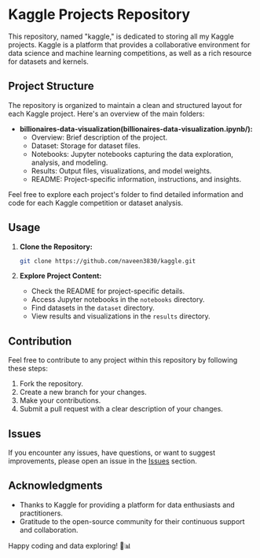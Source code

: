 # Kaggle Projects Repository

This repository, named "kaggle," is dedicated to storing all my Kaggle projects. Kaggle is a platform that provides a collaborative environment for data science and machine learning competitions, as well as a rich resource for datasets and kernels.

## Project Structure

The repository is organized to maintain a clean and structured layout for each Kaggle project. Here's an overview of the main folders:

- **billionaires-data-visualization(billionaires-data-visualization.ipynb/):**
  - Overview: Brief description of the project.
  - Dataset: Storage for dataset files.
  - Notebooks: Jupyter notebooks capturing the data exploration, analysis, and modeling.
  - Results: Output files, visualizations, and model weights.
  - README: Project-specific information, instructions, and insights.

Feel free to explore each project's folder to find detailed information and code for each Kaggle competition or dataset analysis.

## Usage

1. **Clone the Repository:**
   ```bash
   git clone https://github.com/naveen3830/kaggle.git
   ```

2. **Explore Project Content:**
   - Check the README for project-specific details.
   - Access Jupyter notebooks in the `notebooks` directory.
   - Find datasets in the `dataset` directory.
   - View results and visualizations in the `results` directory.

## Contribution

Feel free to contribute to any project within this repository by following these steps:

1. Fork the repository.
2. Create a new branch for your changes.
3. Make your contributions.
4. Submit a pull request with a clear description of your changes.

## Issues

If you encounter any issues, have questions, or want to suggest improvements, please open an issue in the [Issues](https://github.com/naveen3830/kaggle/issues) section.

## Acknowledgments

- Thanks to Kaggle for providing a platform for data enthusiasts and practitioners.
- Gratitude to the open-source community for their continuous support and collaboration.

Happy coding and data exploring! 🚀📊
